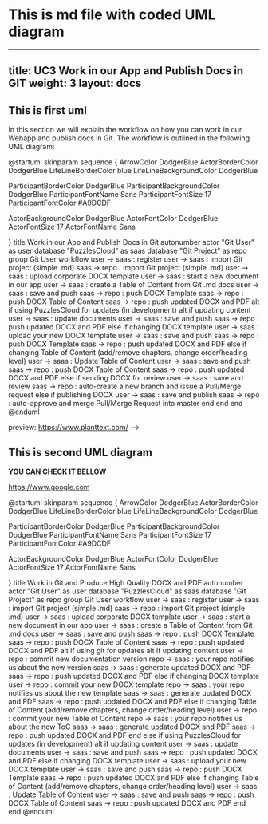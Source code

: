 # This is md file with coded UML diagram

---
title: UC3 Work in our App and Publish Docs in GIT
weight: 3
layout: docs
---
## This is first uml

In this section we will explain the workflow on how you can work in our Webapp and publish docs in Git. 
The workflow is outlined in the following UML diagram:


@startuml
skinparam sequence {
ArrowColor DodgerBlue
ActorBorderColor DodgerBlue
LifeLineBorderColor blue
LifeLineBackgroundColor DodgerBlue



ParticipantBorderColor DodgerBlue
ParticipantBackgroundColor DodgerBlue
ParticipantFontName Sans
ParticipantFontSize 17
ParticipantFontColor #A9DCDF

ActorBackgroundColor DodgerBlue
ActorFontColor DodgerBlue
ActorFontSize 17
ActorFontName Sans

}
title Work in our App and Publish Docs in Git
autonumber
actor "Git User" as user
database "PuzzlesCloud" as saas
database "Git Project" as repo
group Git User workflow
   user -> saas : register
   user -> saas : import Git project (simple .md)
   saas -> repo : import Git project (simple .md)
   user -> saas : upload corporate DOCX template
   user -> saas : start a new document in our app
   user -> saas : create a Table of Content from Git .md docs
   user -> saas : save and push
  saas -> repo : push DOCX Template
  saas -> repo : push DOCX Table of Content
  saas -> repo : push updated DOCX and PDF
  alt if using PuzzlesCloud for updates (in development)
   alt if updating content
   user -> saas : update documents
   user -> saas : save and push
   saas -> repo : push updated DOCX and PDF
   else if changing DOCX template
   user -> saas : upload your new DOCX template
   user -> saas : save and push
   saas -> repo : push DOCX Template
   saas -> repo : push updated DOCX and PDF
   else if changing Table of Content (add/remove chapters, change order/heading level)
   user -> saas : Update Table of Content
   user -> saas : save and push
   saas -> repo : push DOCX Table of Content
   saas -> repo : push updated DOCX and PDF
   else if sending DOCX for review
   user -> saas : save and review
   saas -> repo : auto-create a new branch and issue a Pull/Merge request
   else if publishing DOCX
   user -> saas : save and publish
   saas -> repo : auto-approve and merge Pull/Merge Request into master
   end
   end
end
@enduml

preview: https://www.planttext.com/
-->

## This is second UML diagram

**YOU CAN CHECK IT BELLOW**


https://www.google.com


@startuml
skinparam sequence {
ArrowColor DodgerBlue
ActorBorderColor DodgerBlue
LifeLineBorderColor blue
LifeLineBackgroundColor DodgerBlue

ParticipantBorderColor DodgerBlue
ParticipantBackgroundColor DodgerBlue
ParticipantFontName Sans
ParticipantFontSize 17
ParticipantFontColor #A9DCDF

ActorBackgroundColor DodgerBlue
ActorFontColor DodgerBlue
ActorFontSize 17
ActorFontName Sans

}
title Work in Git and Produce High Quality DOCX and PDF
autonumber
actor "Git User" as user
database "PuzzlesCloud" as saas
database "Git Project" as repo
group Git User workflow
user -> saas : register
user -> saas : import Git project (simple .md)
saas -> repo : import Git project (simple .md)
user -> saas : upload corporate DOCX template
user -> saas : start a new document in our app
user -> saas : create a Table of Content from Git .md docs
user -> saas : save and push
saas -> repo : push DOCX Template
saas -> repo : push DOCX Table of Content
saas -> repo : push updated DOCX and PDF
alt if using git for updates
alt if updating content
user -> repo : commit new documentation version
repo -> saas : your repo notifies us about the new version
saas -> saas : generate updated DOCX and PDF
saas -> repo : push updated DOCX and PDF
else if changing DOCX template
user -> repo : commit your new DOCX template
repo -> saas : your repo notifies us about the new template
saas -> saas : generate updated DOCX and PDF
saas -> repo : push updated DOCX and PDF
else if changing Table of Content (add/remove chapters, change order/heading level)
user -> repo : commit your new Table of Content
repo -> saas : your repo notifies us about the new ToC
saas -> saas : generate updated DOCX and PDF
saas -> repo : push updated DOCX and PDF
end
else if using PuzzlesCloud for updates (in development)
alt if updating content
user -> saas : update documents
user -> saas : save and push
saas -> repo : push updated DOCX and PDF
else if changing DOCX template
user -> saas : upload your new DOCX template
user -> saas : save and push
saas -> repo : push DOCX Template
saas -> repo : push updated DOCX and PDF
else if changing Table of Content (add/remove chapters, change order/heading level)
user -> saas : Update Table of Content
user -> saas : save and push
saas -> repo : push DOCX Table of Content
saas -> repo : push updated DOCX and PDF
end
end
@enduml




